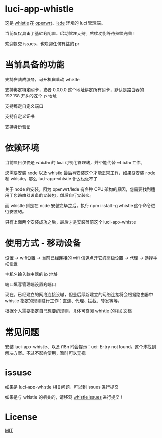 # luci-app-whistle
这是 [whistle](https://github.com/avwo/whistle/) 在 [openwrt](https://github.com/openwrt/openwrt)、[lede](https://github.com/coolsnowwolf/lede) 环境的 luci 管理端。

当前仅仅具备了基础的配置、启动管理支持。后续功能等待持续完善！

欢迎提交 issues，也欢迎任何有益的 pr

# 当前具备的功能
支持安装成服务，可开机自启动 whistle

支持绑定特定网卡，或者 0.0.0.0 这个地址绑定所有网卡，默认是路由器的 192.168 开头的这个 ip 地址

支持绑定自定义端口

支持自定义证书

支持身份验证

# 依赖环境
当前项目仅仅是 whistle 的 luci 可视化管理端，并不能代替 whistle 工作。

您需要安装 node 以及 whistle 最后再安装这个才能正常工作，如果没安装 node 和 whistle，那么 luci-app-whistle 什么也做不了

关于 node 的安装，因为 openwrt/lede 有各种 CPU 架构的原因，您需要找到适用于您路由器设备的安装包，然后自行安装它。

而 whistle 则是在 node 安装完毕之后，执行 npm install -g whistle 这个命令进行安装的。

只有上面两个安装成功之后，最后才是安装当前这个 luci-app-whistle

# 使用方式 - 移动设备
设置 -> wifi设置 -> 当前已经连接的 wifi 信道点开它的高级设置 -> 代理 -> 选择手动设置

主机名输入路由器的 ip 地址

端口填写管理端设置的端口

现在，已经建立的网络连接没辙，但是后续新建立的网络连接将会根据路由器中 whistle 指定的规则进行工作：直连、代理、拦截、转发等等。

根据个人需要指定自己想要的规则，具体可查阅 whistle 的相关文档

# 常见问题
安装 luci-app-whistle、以及 i18n 时会提示：uci: Entry not found。这个未找到解决方案。不过不影响使用，暂时可以无视

# issuse
如果是 luci-app-whistle 相关问题，可以到 [issues](https://github.com/fjqingyou/luci-app-whistle/issues) 进行提交

如果是与 whistle 的相关的，请移驾 [whistle issues](https://github.com/avwo/whistle/issues) 进行提交！

# License
[MIT](https://github.com/fjqingyou/luci-app-whistle/blob/master/LICENSE)
